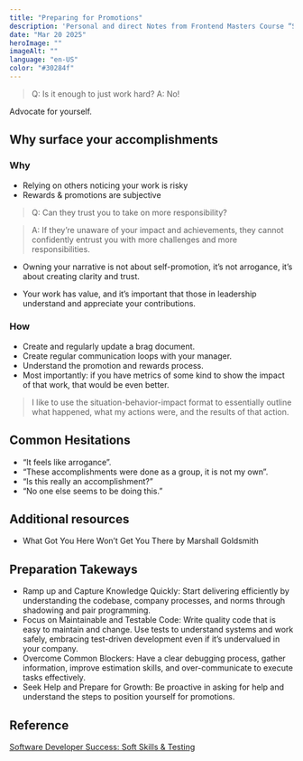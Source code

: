 ```yaml
---
title: "Preparing for Promotions"
description: 'Personal and direct Notes from Frontend Masters Course “Software Developer Success: Soft Skills & Testing”'
date: "Mar 20 2025"
heroImage: ""
imageAlt: ""
language: "en-US"
color: "#30284f"
---
```


> Q: Is it enough to just work hard?
> A: No!

Advocate for yourself.

## Why surface your accomplishments

### Why

- Relying on others noticing your work is risky
- Rewards & promotions are subjective

> Q: Can they trust you to take on more responsibility?

> A: If they’re unaware of your impact and achievements, they cannot confidently entrust you with more challenges and more responsibilities.

- Owning your narrative is not about self-promotion, it’s not arrogance, it’s about creating clarity and trust.

- Your work has value, and it’s important that those in leadership understand and appreciate your contributions.

### How

- Create and regularly update a brag document.
- Create regular communication loops with your manager.
- Understand the promotion and rewards process.
- Most importantly: if you have metrics of some kind to show the impact of that work, that would be even better.

> I like to use the situation-behavior-impact format to essentially outline what happened, what my actions were, and the results of that action.

## Common Hesitations

- “It feels like arrogance”.
- “These accomplishments were done as a group, it is not my own”.
- “Is this really an accomplishment?”
- “No one else seems to be doing this.”

## Additional resources

- What Got You Here Won’t Get You There by Marshall Goldsmith

## Preparation Takeways

- Ramp up and Capture Knowledge Quickly: Start delivering efficiently by understanding the codebase, company processes, and norms through shadowing and pair programming.
- Focus on Maintainable and Testable Code: Write quality code that is easy to maintain and change. Use tests to understand systems and work safely, embracing test-driven development even if it’s undervalued in your company.
- Overcome Common Blockers: Have a clear debugging process, gather information, improve estimation skills, and over-communicate to execute tasks effectively.
- Seek Help and Prepare for Growth: Be proactive in asking for help and understand the steps to position yourself for promotions.

## Reference

[Software Developer Success: Soft Skills & Testing](https://frontendmasters.com/courses/dev-soft-skills/)